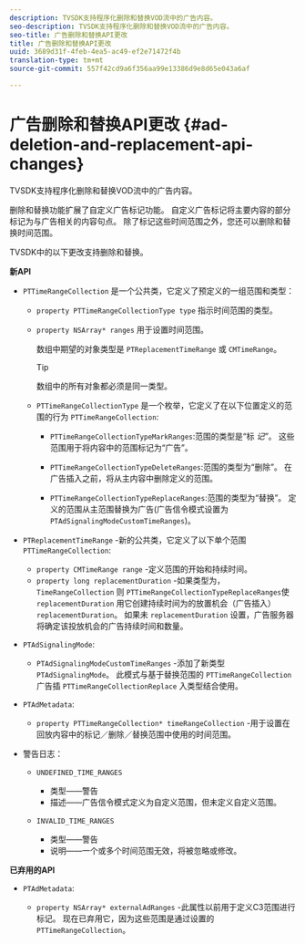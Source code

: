 ```yaml
---
description: TVSDK支持程序化删除和替换VOD流中的广告内容。
seo-description: TVSDK支持程序化删除和替换VOD流中的广告内容。
seo-title: 广告删除和替换API更改
title: 广告删除和替换API更改
uuid: 3689d31f-4feb-4ea5-ac49-ef2e71472f4b
translation-type: tm+mt
source-git-commit: 557f42cd9a6f356aa99e13386d9e8d65e043a6af

---
```



# 广告删除和替换API更改 {#ad-deletion-and-replacement-api-changes}

TVSDK支持程序化删除和替换VOD流中的广告内容。

删除和替换功能扩展了自定义广告标记功能。 自定义广告标记将主要内容的部分标记为与广告相关的内容句点。 除了标记这些时间范围之外，您还可以删除和替换时间范围。

<!--<a id="section_7A90BFE99F1A4D908D6DDB0B49FA1199"></a>-->

TVSDK中的以下更改支持删除和替换。

**新API**

* `PTTimeRangeCollection` 是一个公共类，它定义了预定义的一组范围和类型：

   * `property PTTimeRangeCollectionType type` 指示时间范围的类型。
   * `property NSArray* ranges` 用于设置时间范围。

      数组中期望的对象类型是 `PTReplacementTimeRange` 或 `CMTimeRange`。

      >[!TIP]
      >
      >数组中的所有对象都必须是同一类型。

   * `PTTimeRangeCollectionType` 是一个枚举，它定义了在以下位置定义的范围的行为 `PTTimeRangeCollection`:

      * `PTTimeRangeCollectionTypeMarkRanges`:范围的类型是“标 *记”*。 这些范围用于将内容中的范围标记为“广告”。

      * `PTTimeRangeCollectionTypeDeleteRanges`:范围的类型为“删除”。 在广告插入之前，将从主内容中删除定义的范围。
      * `PTTimeRangeCollectionTypeReplaceRanges`:范围的类型为“替换”。 定义的范围从主范围替换为广告(广告信令模式设置为 `PTAdSignalingModeCustomTimeRanges`)。

* `PTReplacementTimeRange` -新的公共类，它定义了以下单个范围 `PTTimeRangeCollection`:

   * `property CMTimeRange range` -定义范围的开始和持续时间。
   * `property long replacementDuration` -如果类型为， `TimeRangeCollection` 则 `PTTimeRangeCollectionTypeReplaceRanges`使 `replacementDuration` 用它创建持续时间为的放置机会（广告插入） `replacementDuration`。 如果未 `replacementDuration` 设置，广告服务器将确定该投放机会的广告持续时间和数量。

* `PTAdSignalingMode`:

   * `PTAdSignalingModeCustomTimeRanges` -添加了新类型 `PTAdSignalingMode`。 此模式与基于替换范围的 `PTTimeRangeCollection` 广告插 `PTTimeRangeCollectionReplace` 入类型结合使用。

* `PTAdMetadata`:

   * `property PTTimeRangeCollection* timeRangeCollection` -用于设置在回放内容中的标记／删除／替换范围中使用的时间范围。

* 警告日志：

   * `UNDEFINED_TIME_RANGES`

      * 类型——警告
      * 描述——广告信令模式定义为自定义范围，但未定义自定义范围。
   * `INVALID_TIME_RANGES`

      * 类型——警告
      * 说明——一个或多个时间范围无效，将被忽略或修改。


**已弃用的API**

* `PTAdMetadata`:

   * `property NSArray* externalAdRanges` -此属性以前用于定义C3范围进行标记。 现在已弃用它，因为这些范围是通过设置的 `PTTimeRangeCollection`。